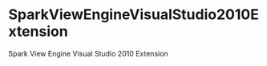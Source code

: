 SparkViewEngineVisualStudio2010Extension
========================================

Spark View Engine Visual Studio 2010 Extension